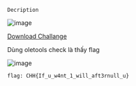 `Decription`

![image](https://github.com/hoanga2dtk68/cookiehanhoanss2/assets/110059218/78450e23-56db-40b0-9822-d68cd969f9a4)

[Download Challange](https://drive.google.com/file/d/1LjZMT3a_QRyLNbEemP21TAdyZVpVMiuu/view?usp=sharing)

Dùng oletools check là thấy flag

![image](https://github.com/hoanga2dtk68/cookiehanhoanss2/assets/110059218/03e6e670-ad8f-4986-96e1-25826b36d0b3)

`flag: CHH{If_u_w4nt_1_will_aft3rnull_u}`
